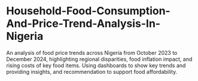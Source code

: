 # Household-Food-Consumption-And-Price-Trend-Analysis-In-Nigeria
An analysis of food price trends across Nigeria from October 2023 to December 2024, highlighting regional disparities, food inflation impact, and rising costs of key food items.  Using dashboards to show key trends and providing insights, and recommendation to support food affordability.
